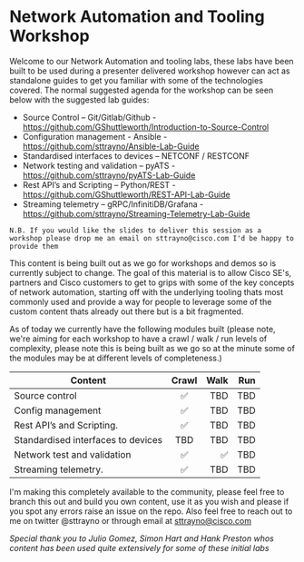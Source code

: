 # Network Automation and Tooling Workshop

Welcome to our Network Automation and tooling labs, these labs have been built to be used during a presenter delivered workshop however can act as standalone guides to get you familiar with some of the technologies covered. The normal suggested agenda for the workshop can be seen below with the suggested lab guides:

- Source Control – Git/Gitlab/Github - https://github.com/GShuttleworth/Introduction-to-Source-Control
- Configuration management - Ansible - https://github.com/sttrayno/Ansible-Lab-Guide
- Standardised interfaces to devices – NETCONF / RESTCONF
- Network testing and validation – pyATS - https://github.com/sttrayno/pyATS-Lab-Guide
- Rest API’s and Scripting – Python/REST - https://github.com/GShuttleworth/REST-API-Lab-Guide
- Streaming telemetry – gRPC/InfinitiDB/Grafana - https://github.com/sttrayno/Streaming-Telemetry-Lab-Guide

`N.B. If you would like the slides to deliver this session as a workshop please drop me an email on sttrayno@cisco.com I'd be happy to provide them`

This content is being built out as we go for workshops and demos so is currently subject to change. The goal of this material is to allow Cisco SE's, partners and Cisco customers to get to grips with some of the key concepts of network automation, starting off with the underlying tooling thats most commonly used and provide a way for people to leverage some of the custom content thats already out there but is a bit fragmented.

As of today we currently have the following modules built (please note, we're aiming for each workshop to have a crawl / walk / run levels of complexity, please note this is being built as we go so at the minute some of the modules may be at different levels of completeness.)


| Content                        | Crawl | Walk | Run  |
| ----------------------------- |:--:| -----:|----:|
| Source control                | ✅ | TBD | TBD |
| Config management             | ✅ | TBD | TBD |
| Rest API’s and Scripting.     | ✅ | TBD | TBD |
| Standardised interfaces to devices | TBD | TBD | TBD |
| Network test and validation   | ✅ | ✅  | TBD |
| Streaming telemetry.          | ✅ | TBD | TBD |


I'm making this completely available to the community, please feel free to branch this out and build you own content, use it as you wish and please if you spot any errors raise an issue on the repo. Also feel free to reach out to me on twitter @sttrayno or through email at sttrayno@cisco.com 

*Special thank you to Julio Gomez, Simon Hart and Hank Preston whos content has been used quite extensively for some of these initial labs*
